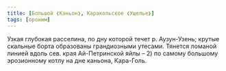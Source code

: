 ```yaml
---
title: [Большой ❮Каньон❯, Каракольское ❮Ущелье❯]
tags: [ороним]
---
```


Узкая глубокая расселина, по дну которой течет р. Аузун-Узень; крутые скальные
борта образованы грандиозными утесами. Тянется ломаной линией вдоль сев. края
Ай-Петринской яйлы – 2) по самому большому эрозионному котлу на дне каньона,
Кара-Голь.
